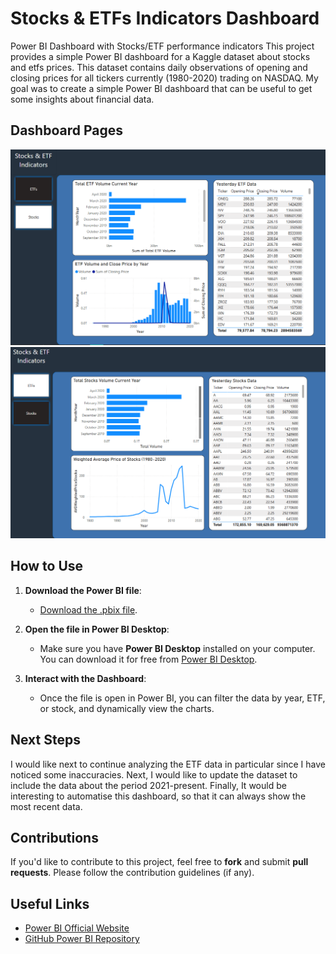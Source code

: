 # Stocks & ETFs Indicators Dashboard
Power BI Dashboard with Stocks/ETF performance indicators 
This project provides a simple Power BI dashboard for a Kaggle dataset about stocks and etfs prices. 
This dataset contains daily observations of opening and closing prices for all tickers currently (1980-2020) trading on NASDAQ.
My goal was to create a simple Power BI dashboard that can be useful to get some insights about financial data.


## Dashboard Pages
![Screenshot of the Dashboard](./etf_page.png)  
![Screenshot of the Dashboard](./stocks_page.png)  

## How to Use

1. **Download the Power BI file**:
   - [Download the .pbix file](https://drive.google.com/file/d/1ilVkD060Kr9gt42vuoBWL7jql9fN4uPi/view?usp=sharing).
   
2. **Open the file in Power BI Desktop**:
   - Make sure you have **Power BI Desktop** installed on your computer. You can download it for free from [Power BI Desktop](https://powerbi.microsoft.com/desktop/).
   
3. **Interact with the Dashboard**:
   - Once the file is open in Power BI, you can filter the data by year, ETF, or stock, and dynamically view the charts.
  
## Next Steps
I would like next to continue analyzing the ETF data in particular since I have noticed some inaccuracies.
Next, I would like to update the dataset to include the data about the period 2021-present.
Finally, It would be interesting to automatise this dashboard, so that it can always show the most recent data.

## Contributions

If you'd like to contribute to this project, feel free to **fork** and submit **pull requests**. Please follow the contribution guidelines (if any).

## Useful Links
- [Power BI Official Website](https://powerbi.microsoft.com/)
- [GitHub Power BI Repository](https://github.com/Microsoft/PowerBI)
